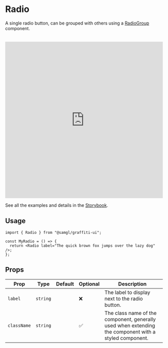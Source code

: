# Radio

A single radio button, can be grouped with others using a [RadioGroup](./radio-group) component.

<iframe src="https://samhynds.github.io/graffiti-ui/?path=/story/forms-radio--default-radio&viewMode=story&shortcuts=false&singleStory=true"
     style="width:100%; height:500px; border:0; margin-top: 20px;"
     title="graffiti-radio-example-1"
   ></iframe>

See all the examples and details in the [Storybook](https://samhynds.github.io/graffiti-ui/?path=/docs/forms-radio--docs).

## Usage

```tsx
import { Radio } from "@samgl/graffiti-ui";

const MyRadio = () => {
  return <Radio label="The quick brown fox jumps over the lazy dog" />;
};
```

## Props

| Prop        | Type     | Default | Optional | Description                                                                                           |
| ----------- | -------- | ------- | -------- | ----------------------------------------------------------------------------------------------------- |
| `label`     | `string` |         | ❌       | The label to display next to the radio button.                                                        |
| `className` | `string` |         | ✅       | The class name of the component, generally used when extending the component with a styled component. |
